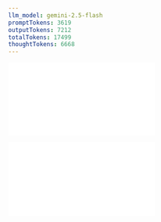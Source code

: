 ```yaml
---
llm_model: gemini-2.5-flash
promptTokens: 3619
outputTokens: 7212
totalTokens: 17499
thoughtTokens: 6668
---
```


![@](steps/prompt.cdbf6139.md)

![@](steps/response.b8431091.md)